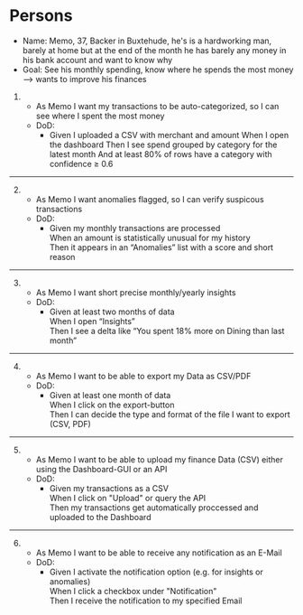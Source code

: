 # Persons

- Name: Memo, 37, Backer in Buxtehude, he's is a hardworking man, barely at home but at the end of the month he has barely any money in his bank account and want to know why 
- Goal: See his monthly spending, know where he spends the most money --> wants to improve his finances

1.  - As Memo I want my transactions to be auto-categorized, so I can see where I spent the most money 
    - DoD:
        - Given I uploaded a CSV with merchant and amount
        When I open the dashboard
        Then I see spend grouped by category for the latest month
        And at least 80% of rows have a category with confidence ≥ 0.6
---
2.  - As Memo I want anomalies flagged, so I can verify suspicous transactions
    - DoD:
        - Given my monthly transactions are processed <br>
        When an amount is statistically unusual for my history <br>
        Then it appears in an “Anomalies” list with a score and short reason
---
3.  - As Memo I want short precise monthly/yearly insights
    - DoD:
        - Given at least two months of data <br>
        When I open “Insights” <br>
        Then I see a delta like “You spent 18% more on Dining than last month” <br>
---
4.  - As Memo I want to be able to export my Data as CSV/PDF
    - DoD:
        - Given at least one month of data <br>
        When I click on the export-button <br>
        Then I can decide the type and format of the file I want to export (CSV, PDF)
---
5.  - As Memo I want to be able to upload my finance Data (CSV) either using the Dashboard-GUI or an API 
    - DoD:
        - Given my transactions as a CSV <br>
        When I click on "Upload" or query the API <br>
        Then my transactions get automatically proccessed and uploaded to the Dashboard
--- 
6.  - As Memo I want to be able to receive any notification as an E-Mail
    - DoD:
        - Given I activate the notification option (e.g. for insights or anomalies) <br>
        When I click a checkbox under "Notification" <br>
        Then I receive the notification to my specified Email
        